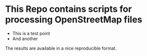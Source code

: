 This Repo contains scripts for processing OpenStreetMap files
===

* This is a test point
* And another

The results are available in a nice reproducible format.